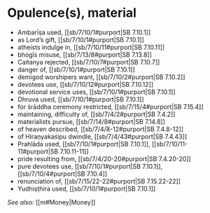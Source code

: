 # Opulence(s), material

* Ambarīṣa used, [[sb/7/10/1#purport|SB 7.10.1]]
* as Lord’s gift, [[sb/7/10/1#purport|SB 7.10.1]]
* atheists indulge in, [[sb/7/10/11#purport|SB 7.10.11]]
* bhogīs misuse, [[sb/7/13/8#purport|SB 7.13.8]]
* Caitanya rejected, [[sb/7/10/7#purport|SB 7.10.7]]
* danger of, [[sb/7/10/1#purport|SB 7.10.1]]
* demigod worshipers want, [[sb/7/10/2#purport|SB 7.10.2]]
* devotees use, [[sb/7/10/12#purport|SB 7.10.12]]
* devotional service uses, [[sb/7/10/1#purport|SB 7.10.1]]
* Dhruva used, [[sb/7/10/1#purport|SB 7.10.1]]
* for śrāddha ceremony restricted, [[sb/7/15/4#purport|SB 7.15.4]]
* maintaining, difficulty of, [[sb/7/4/2#purport|SB 7.4.2]]
* materialists pursue, [[sb/7/14/8#purport|SB 7.14.8]]
* of heaven described, [[sb/7/4/8-12#purport|SB 7.4.8-12]]
* of Hiraṇyakaśipu dwindle, [[sb/7/4/43#purport|SB 7.4.43]]
* Prahlāda used, [[sb/7/10/1#purport|SB 7.10.1]], [[sb/7/10/11-11#purport|SB 7.10.11-11]]
* pride resulting from, [[sb/7/4/20-20#purport|SB 7.4.20-20]]
* pure devotees use, [[sb/7/10/1#purport|SB 7.10.1]], [[sb/7/10/4#purport|SB 7.10.4]]
* renunciation of, [[sb/7/15/22-22#purport|SB 7.15.22-22]]
* Yudhiṣṭhira used, [[sb/7/10/1#purport|SB 7.10.1]]

*See also:* [[m#Money|Money]]
